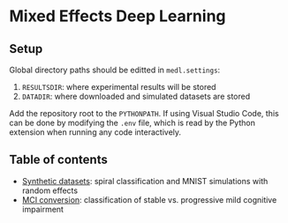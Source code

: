 # Mixed Effects Deep Learning

## Setup 
Global directory paths should be editted in `medl.settings`:

1. `RESULTSDIR`: where experimental results will be stored
2. `DATADIR`: where downloaded and simulated datasets are stored

Add the repository root to the `PYTHONPATH`. If using Visual Studio Code, this can be done by modifying the `.env` file, which is read by the Python extension when running any code interactively. 

## Table of contents

* [Synthetic datasets](./synthetic_dataset): spiral classification and MNIST simulations with random effects
* [MCI conversion](./ad_conversion): classification of stable vs. progressive mild cognitive impairment